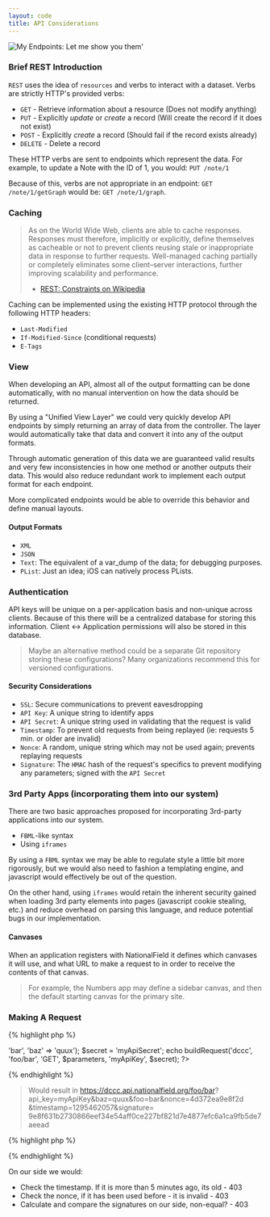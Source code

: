 ```yaml
---
layout: code
title: API Considerations
---
```



![My Endpoints: Let me show you them'](http://hueniverse.com/wp-content/uploads/2007/12/My-Endpoints-300x267.png)

### Brief REST Introduction
`REST` uses the idea of `resources` and verbs to interact with a dataset. Verbs are strictly HTTP's provided verbs:

- `GET` - Retrieve information about a resource (Does not modify anything)
- `PUT` - Explicitly *update* or *create* a record (Will create the record if it does not exist)
- `POST` - Explicitly *create* a record (Should fail if the record exists already)
- `DELETE` - Delete a record

These HTTP verbs are sent to endpoints which represent the data. For example, to update a Note with the ID of 1, you would: `PUT /note/1`

Because of this, verbs are not appropriate in an endpoint: `GET /note/1/getGraph` would be: `GET /note/1/graph`.

### Caching
> As on the World Wide Web, clients are able to cache responses. Responses must therefore, implicitly or explicitly, define themselves as cacheable or not to prevent clients reusing stale or inappropriate data in response to further requests. Well-managed caching partially or completely eliminates some client–server interactions, further improving scalability and performance.
> - [REST: Constraints on Wikipedia](http://en.wikipedia.org/wiki/REST#Constraints)

Caching can be implemented using the existing HTTP protocol through the following HTTP headers:

- `Last-Modified`
- `If-Modified-Since` (conditional requests)
- `E-Tags`

### View
When developing an API, almost all of the output formatting can be done automatically, with no manual intervention on how the data should be returned.

By using a "Unified View Layer" we could very quickly develop API endpoints by simply returning an array of data from the controller. The layer would automatically take that data and convert it into any of the output formats.

Through automatic generation of this data we are guaranteed valid results and very few inconsistencies in how one method or another outputs their data. This would also reduce redundant work to implement each output format for each endpoint.

More complicated endpoints would be able to override this behavior and define manual layouts.

#### Output Formats
- `XML`
- `JSON`
- `Text`: The equivalent of a var_dump of the data; for debugging purposes.
- `PList`: Just an idea; iOS can natively process PLists.

### Authentication
API keys will be unique on a per-application basis and non-unique across clients. Because of this there will be a centralized database for storing this information. Client <-> Application permissions will also be stored in this database.

> Maybe an alternative method could be a separate Git repository storing these configurations? Many organizations recommend this for versioned configurations.

#### Security Considerations
- `SSL`: Secure communications to prevent eavesdropping
- `API Key`: A unique string to identify apps
- `API Secret`: A unique string used in validating that the request is valid
- `Timestamp`: To prevent old requests from being replayed (ie: requests 5 min. or older are invalid)
- `Nonce`: A random, unique string which may not be used again; prevents replaying requests
- `Signature`: The `HMAC` hash of the request's specifics to prevent modifying any parameters; signed with the `API Secret`

### 3rd Party Apps (incorporating them into our system)
There are two basic approaches proposed for incorporating 3rd-party applications into our system.

- `FBML`-like syntax
- Using `iframes`

By using a `FBML` syntax we may be able to regulate style a little bit more rigorously, but we would also need to fashion a templating engine, and javascript would effectively be out of the question.

On the other hand, using `iframes` would retain the inherent security gained when loading 3rd party elements into pages (javascript cookie stealing, etc.) and reduce overhead on parsing this language, and reduce potential bugs in our implementation.

#### Canvases
When an application registers with NationalField it defines which canvases it will use, and what URL to make a request to in order to receive the contents of that canvas.
> For example, the Numbers app may define a sidebar canvas, and then the default starting canvas for the primary site.

### Making A Request
{% highlight php %}
<?php
// Query the foo/bar method, just for example
$parameters = array('foo' => 'bar', 'baz' => 'quux');
$secret = 'myApiSecret';
echo  buildRequest('dccc', 'foo/bar', 'GET', $parameters, 'myApiKey',
$secret);

?>
{% endhighlight %}
> Would result in https://dccc.api.nationalfield.org/foo/bar?
> api_key=myApiKey&baz=quux&foo=bar&nonce=4d372ea9e8f2d
> &timestamp=1295462057&signature=
> 9e8f631b2730866eef34e54aff0ce227bf821d7e4877efc6a1ca9fb5de7aeead

{% highlight php %}
<?php
/**
 * Build the URL for a request to our API
 * @param string $client The client you want to access
 * @param string $endPoint The endpoint you want to query, ex: users/list
 * @param string $method The method of the request (GET/PUT/etc.)
 * @param array $parameters The parameters you want to pass
 * @param string $apiKey Your API key (provided by NF)
 * @param string $apiSecret Your secret API string for signing requests
 */
function buildRequest($client, $endPoint, $method, $parameters, $apiKey,
    $apiSecret) {

    // Add the required parameters by the API endpoint
    $parameters['timestamp']    = time();
    $parameters['api_key']      = $apiKey;
    $parameters['nonce']        = uniqid();

    // Sort the parameters alphabetically by key
    ksort($parameters);

    // Generate the signature using HMAC
    // (hash-based message authentication code)
    $signature_base = http_build_query($parameters)
                    . ':' . $method . ':' . $endPoint . ':' . $client;
    $signature = hash_hmac('sha256', $signature_base, $apiSecret);
    $parameters['signature'] = $signature;

    $query = http_build_query($parameters);

    $url = 'https://' . $client . 'api.nationalfield.org/'
        . $endPoint . '?' . $query;

    return $url;
}
?>
{% endhighlight %}

On our side we would:

- Check the timestamp. If it is more than 5 minutes ago, its old - 403
- Check the nonce, if it has been used before - it is invalid - 403
- Calculate and compare the signatures on our side, non-equal? - 403
